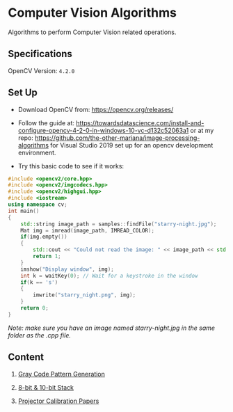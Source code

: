 # Computer Vision Algorithms

Algorithms to perform Computer Vision related operations.

## Specifications

OpenCV Version: `4.2.0`

## Set Up

- Download OpenCV from: https://opencv.org/releases/

- Follow the guide at: https://towardsdatascience.com/install-and-configure-opencv-4-2-0-in-windows-10-vc-d132c52063a1 or at my repo: https://github.com/the-other-mariana/image-processing-algorithms for Visual Studio 2019 set up for an opencv development environment.

- Try this basic code to see if it works:

```c++
#include <opencv2/core.hpp>
#include <opencv2/imgcodecs.hpp>
#include <opencv2/highgui.hpp>
#include <iostream>
using namespace cv;
int main()
{
    std::string image_path = samples::findFile("starry-night.jpg");
    Mat img = imread(image_path, IMREAD_COLOR);
    if(img.empty())
    {
        std::cout << "Could not read the image: " << image_path << std::endl;
        return 1;
    }
    imshow("Display window", img);
    int k = waitKey(0); // Wait for a keystroke in the window
    if(k == 's')
    {
        imwrite("starry_night.png", img);
    }
    return 0;
}
```

*Note: make sure you have an image named starry-night.jpg in the same folder as the .cpp file.*

## Content

1. [Gray Code Pattern Generation](https://github.com/the-other-mariana/vision/tree/master/gray-code-pattern)

2. [8-bit & 10-bit Stack](https://github.com/the-other-mariana/vision/tree/master/bit-plane-stack)

3. [Projector Calibration Papers](https://github.com/the-other-mariana/vision/tree/master/projector-calib-papers)